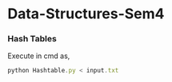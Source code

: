 # Data-Structures-Sem4
### Hash Tables
Execute in cmd as,
```js
python Hashtable.py < input.txt
```
